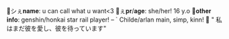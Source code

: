 🌻シぇ𝐧𝐚𝐦𝐞: u can call what u want<3
🌻ぇ𝐩𝐫/𝐚𝐠𝐞: she/her! 16 y.o
🌻𝐨𝐭𝐡𝐞𝐫 𝐢𝐧𝐟𝐨: genshin/honkai star rail player! 
– ` Childe/arlan main, simp, kinn! 
🌻 " 私はまだ彼を愛し、彼を待っています"
